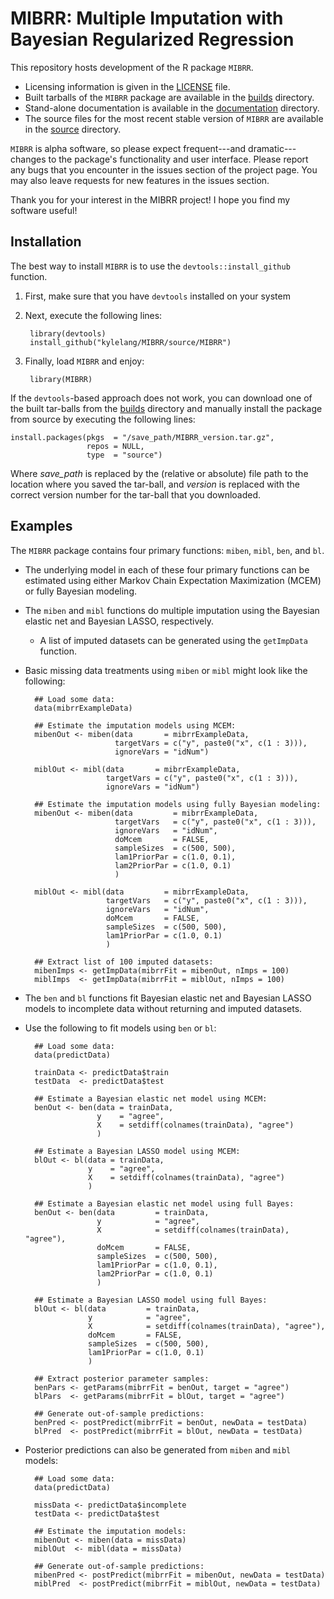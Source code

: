 # MIBRR: Multiple Imputation with Bayesian Regularized Regression
This repository hosts development of the R package `MIBRR`.

- Licensing information is given in the [LICENSE][] file.
- Built tarballs of the `MIBRR` package are available in the [builds][] 
  directory.
- Stand-alone documentation is available in the [documentation][docs] directory.
- The source files for the most recent stable version of `MIBRR` are available 
  in the [source][src] directory.

`MIBRR` is alpha software, so please expect frequent---and dramatic---changes to 
the package's functionality and user interface. Please report any bugs that you 
encounter in the issues section of the project page. You may also leave requests 
for new features in the issues section.

Thank you for your interest in the MIBRR project! I hope you find my software
useful!

## Installation
The best way to install `MIBRR` is to use the `devtools::install_github` 
function.

1. First, make sure that you have `devtools` installed on your system
2. Next, execute the following lines:

		library(devtools)
		install_github("kylelang/MIBRR/source/MIBRR")
    
3. Finally, load `MIBRR` and enjoy:

		library(MIBRR)

If the `devtools`-based approach does not work, you can download one of the
built tar-balls from the [builds][] directory and manually install the package
from source by executing the following lines:

	install.packages(pkgs  = "/save_path/MIBRR_version.tar.gz",
	                 repos = NULL,
                     type  = "source")

Where *save_path* is replaced by the (relative or absolute) file path to the
location where you saved the tar-ball, and *version* is replaced with the correct
version number for the tar-ball that you downloaded.

## Examples

The `MIBRR` package contains four primary functions: `miben`, `mibl`, `ben`, and 
`bl`.

- The underlying model in each of these four primary functions can be estimated
  using either Markov Chain Expectation Maximization (MCEM) or fully Bayesian
  modeling.
- The `miben` and `mibl` functions do multiple imputation using the Bayesian 
  elastic net and Bayesian LASSO, respectively.
  
    - A list of imputed datasets can be generated using the `getImpData` 
	  function.
	
- Basic missing data treatments using `miben` or `mibl` might look like the 
  following:

		## Load some data:
		data(mibrrExampleData)

		## Estimate the imputation models using MCEM:
		mibenOut <- miben(data       = mibrrExampleData,
                          targetVars = c("y", paste0("x", c(1 : 3))),
                          ignoreVars = "idNum")
			  
		miblOut <- mibl(data       = mibrrExampleData,
                        targetVars = c("y", paste0("x", c(1 : 3))),
                        ignoreVars = "idNum")
						
		## Estimate the imputation models using fully Bayesian modeling:
		mibenOut <- miben(data         = mibrrExampleData,
		                  targetVars   = c("y", paste0("x", c(1 : 3))),
                          ignoreVars   = "idNum",
                          doMcem       = FALSE,
                          sampleSizes  = c(500, 500),
                          lam1PriorPar = c(1.0, 0.1),
                          lam2PriorPar = c(1.0, 0.1)
                          )
			  
		miblOut <- mibl(data         = mibrrExampleData,
		                targetVars   = c("y", paste0("x", c(1 : 3))),
                        ignoreVars   = "idNum",
                        doMcem       = FALSE,
                        sampleSizes  = c(500, 500),
                        lam1PriorPar = c(1.0, 0.1)
                        )
				
		## Extract list of 100 imputed datasets:
		mibenImps <- getImpData(mibrrFit = mibenOut, nImps = 100)
		miblImps  <- getImpData(mibrrFit = miblOut, nImps = 100)
		
- The `ben` and `bl` functions fit Bayesian elastic net and Bayesian LASSO
  models to incomplete data without returning and imputed datasets.
- Use the following to fit models using `ben` or `bl`:

		## Load some data:
		data(predictData)

		trainData <- predictData$train
		testData  <- predictData$test
		
		## Estimate a Bayesian elastic net model using MCEM:
		benOut <- ben(data = trainData,
                      y    = "agree",
                      X    = setdiff(colnames(trainData), "agree")
                      )
		   
		## Estimate a Bayesian LASSO model using MCEM:
		blOut <- bl(data = trainData,
                    y    = "agree",
                    X    = setdiff(colnames(trainData), "agree")
                    )

		## Estimate a Bayesian elastic net model using full Bayes:
		benOut <- ben(data         = trainData,
                      y            = "agree",
                      X            = setdiff(colnames(trainData), "agree"),
                      doMcem       = FALSE,
                      sampleSizes  = c(500, 500),
                      lam1PriorPar = c(1.0, 0.1),
                      lam2PriorPar = c(1.0, 0.1)
                      )
		   
		## Estimate a Bayesian LASSO model using full Bayes:
		blOut <- bl(data         = trainData,
                    y            = "agree",
                    X            = setdiff(colnames(trainData), "agree"),
                    doMcem       = FALSE,
                    sampleSizes  = c(500, 500),
                    lam1PriorPar = c(1.0, 0.1)
                    )
					
		## Extract posterior parameter samples:
		benPars <- getParams(mibrrFit = benOut, target = "agree")
		blPars  <- getParams(mibrrFit = blOut, target = "agree")
		
		## Generate out-of-sample predictions:
	    benPred <- postPredict(mibrrFit = benOut, newData = testData)
		blPred  <- postPredict(mibrrFit = blOut, newData = testData)
		
- Posterior predictions can also be generated from `miben` and `mibl` models:

		## Load some data:
		data(predictData)

		missData <- predictData$incomplete
		testData <- predictData$test
		
		## Estimate the imputation models:
		mibenOut <- miben(data = missData)
		miblOut  <- mibl(data = missData)
		
		## Generate out-of-sample predictions:
	    mibenPred <- postPredict(mibrrFit = mibenOut, newData = testData)
		miblPred  <- postPredict(mibrrFit = miblOut, newData = testData)
		
		
[builds]:  https://github.com/kylelang/MIBRR/tree/master/builds/
[docs]:    https://github.com/kylelang/MIBRR/tree/master/documentation/
[src]:     https://github.com/kylelang/MIBRR/tree/master/source/MIBRR
[LICENSE]: https://github.com/kylelang/MIBRR/blob/master/LICENSE
